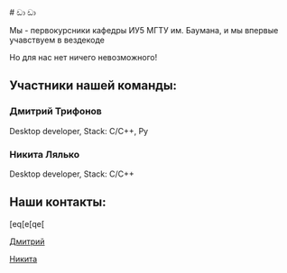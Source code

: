 <link rel="icon" type="image/x-icon" href="https://raw.githubusercontent.com/Mopsik62/sussyBoys/gh-pages/sussygif/favicon.ico">
# ඩා ඩා

Мы - первокурсники кафедры ИУ5 МГТУ им. Баумана, и мы впервые
учавствуем в вездекоде

Но для нас нет ничего невозможного!

## Участники нашей команды:

### Дмитрий Трифонов


Desktop developer, Stack: C/C++, Py

### Никита Лялько



Desktop developer, Stack: C/C++

## Наши контакты:
[eq[e[qe[
<p>
  <a href="https://vk.com/dj1vs">Дмитрий</a>
  
  <a href="https://vk.com/id290473511">Никита</a>
</p>
    
  

